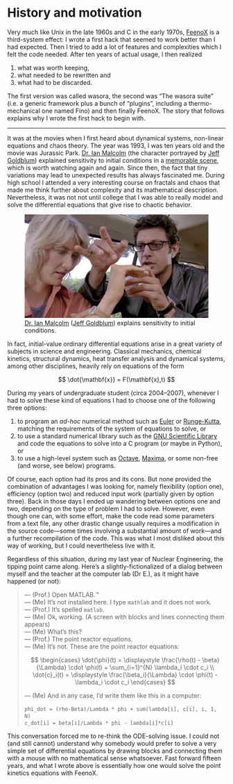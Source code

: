 # History and motivation

Very much like Unix in the late 1960s and C in the early 1970s,
[FeenoX][] is a third-system effect: I wrote a first hack that seemed to
work better than I had expected. Then I tried to add a lot of features
and complexities which I felt the code needed. After ten years of actual
usage, I then realized

1.  what was worth keeping,
2.  what needed to be rewritten and
3.  what had to be discarded.

The first version was called wasora, the second was “The wasora suite”
(i.e. a generic framework plus a bunch of “plugins”, including a
thermo-mechanical one named Fino) and then finally FeenoX. The story
that follows explains why I wrote the first hack to begin with.

------------------------------------------------------------------------

It was at the movies when I first heard about dynamical systems,
non-linear equations and chaos theory. The year was 1993, I was ten
years old and the movie was Jurassic Park. [Dr. Ian Malcolm][] (the
character portrayed by [Jeff Goldblum][]) explained sensitivity to
initial conditions in a [memorable scene][], which is worth watching
again and again. Since then, the fact that tiny variations may lead to
unexpected results has always fascinated me. During high school I
attended a very interesting course on fractals and chaos that made me
think further about complexity and its mathematical description.
Nevertheless, it was not not until college that I was able to really
model and solve the differential equations that give rise to chaotic
behavior.

<figure>
<img src="jurassicpark.jpg"
alt="Dr. Ian Malcolm (Jeff Goldblum) explains sensitivity to initial conditions." />
<figcaption aria-hidden="true"><a
href="https://en.wikipedia.org/wiki/Ian_Malcolm_(character)">Dr. Ian
Malcolm</a> (<a href="https://en.wikipedia.org/wiki/Jeff_Goldblum">Jeff
Goldblum</a>) explains sensitivity to initial conditions.</figcaption>
</figure>

In fact, initial-value ordinary differential equations arise in a great
variety of subjects in science and engineering. Classical mechanics,
chemical kinetics, structural dynamics, heat transfer analysis and
dynamical systems, among other disciplines, heavily rely on equations of
the form

$$
\dot{\mathbf{x}} = F(\mathbf{x},t)
$$

During my years of undergraduate student (circa 2004–2007), whenever I
had to solve these kind of equations I had to choose one of the
following three options:

1.  to program an *ad-hoc* numerical method such as [Euler][] or
    [Runge-Kutta][], matching the requirements of the system of
    equations to solve, or
2.  to use a standard numerical library such as the [GNU Scientific
    Library][] and code the equations to solve into a C program (or
    maybe in Python), or
3.  to use a high-level system such as [Octave][], [Maxima][], or some
    non-free (and worse, see below) programs.

Of course, each option had its pros and its cons. But none provided the
combination of advantages I was looking for, namely flexibility (option
one), efficiency (option two) and reduced input work (partially given by
option three). Back in those days I ended up wandering between options
one and two, depending on the type of problem I had to solve. However,
even though one can, with some effort, make the code read some
parameters from a text file, any other drastic change usually requires a
modification in the source code—some times involving a substantial
amount of work—and a further recompilation of the code. This was what I
most disliked about this way of working, but I could nevertheless live
with it.

Regardless of this situation, during my last year of Nuclear
Engineering, the tipping point came along. Here’s a
slightly-fictionalized of a dialog between myself and the teacher at the
computer lab (Dr E.), as it might have happened (or not):

> — (Prof.) Open MATLAB.™  
> — (Me) It’s not installed here. I type `mathlab` and it does not
> work.  
> — (Prof.) It’s spelled `matlab`.  
> — (Me) Ok, working. (A screen with blocks and lines connecting them
> appears)  
> — (Me) What’s this?  
> — (Prof.) The point reactor equations.  
> — (Me) It’s not. These are the point reactor equations:
>
> $$
> \begin{cases}
> \dot{\phi}(t) = \displaystyle \frac{\rho(t) - \beta}{\Lambda} \cdot \phi(t) + \sum_{i=1}^{N} \lambda_i \cdot c_i \\
> \dot{c}_i(t)  = \displaystyle \frac{\beta_i}{\Lambda} \cdot \phi(t) - \lambda_i \cdot c_i
> \end{cases}
> $$
>
> — (Me) And in any case, I’d write them like this in a computer:
>
>     phi_dot = (rho-Beta)/Lambda * phi + sum(lambda[i], c[i], i, 1, N)
>     c_dot[i] = beta[i]/Lambda * phi - lambda[i]*c[i]

This conversation forced me to re-think the ODE-solving issue. I could
not (and still cannot) understand why somebody would prefer to solve a
very simple set of differential equations by drawing blocks and
connecting them with a mouse with no mathematical sense whatsoever. Fast
forward fifteen years, and what I wrote above is essentially how one
would solve the point kinetics equations with FeenoX.

  [FeenoX]: https://www.seamplex.com/feenox
  [Dr. Ian Malcolm]: https://en.wikipedia.org/wiki/Ian_Malcolm_(character)
  [Jeff Goldblum]: https://en.wikipedia.org/wiki/Jeff_Goldblum
  [memorable scene]: https://www.youtube.com/watch?v=n-mpifTiPV4
  [Euler]: https://en.wikipedia.org/wiki/Euler_method
  [Runge-Kutta]: https://en.wikipedia.org/wiki/Runge%E2%80%93Kutta_methods
  [GNU Scientific Library]: https://www.gnu.org/software/gsl/
  [Octave]: https://www.gnu.org/software/octave/index
  [Maxima]: https://maxima.sourceforge.io/
